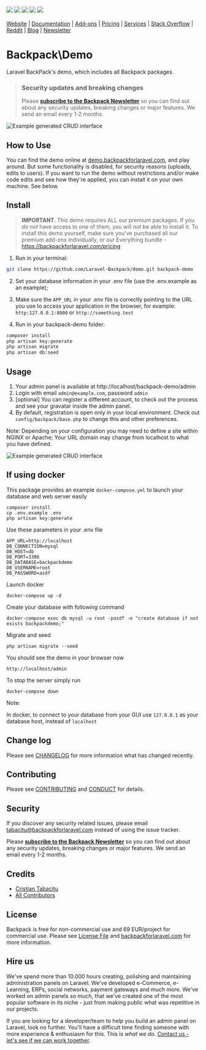 <p align="left">
    <br>
    <a href="https://travis-ci.org/Laravel-Backpack/Demo" title="Build Status"><img src="https://img.shields.io/travis/Laravel-Backpack/Demo/master.svg?style=flat-square"></a>
    <a href="https://styleci.io/repos/61656673" title="Style CI"><img src="https://styleci.io/repos/61656673/shield"></a>
    <a href="https://scrutinizer-ci.com/g/laravel-backpack/demo" title="Quality Score"><img src="https://img.shields.io/scrutinizer/g/laravel-backpack/demo.svg?style=flat-square"></a>
    <a href="https://scrutinizer-ci.com/g/laravel-backpack/demo/code-structure" title="Coverage Status"><img src="https://img.shields.io/scrutinizer/coverage/g/laravel-backpack/demo.svg?style=flat-square"></a>
    <a href="LICENSE.md" title="Software License"><img src="https://img.shields.io/badge/License-dual-blue"></a>
    <br><br>
    <a href="https://backpackforlaravel.com/">Website</a> |
    <a href="https://backpackforlaravel.com/docs/">Documentation</a> |
    <a href="https://backpackforlaravel.com/addons">Add-ons</a> |
    <a href="https://backpackforlaravel.com/pricing">Pricing</a> |
    <a href="https://backpackforlaravel.com/need-freelancer-or-development-team">Services</a> |
    <a href="https://stackoverflow.com/questions/tagged/backpack-for-laravel">Stack Overflow</a> |
    <a href="https://www.reddit.com/r/BackpackForLaravel/">Reddit</a> |
    <a href="https://backpackforlaravel.com/articles">Blog</a> |
    <a href="https://backpackforlaravel.com/newsletter">Newsletter</a>
</p>

# Backpack\Demo

Laravel BackPack's demo, which includes all Backpack packages.


> ### Security updates and breaking changes
> Please **[subscribe to the Backpack Newsletter](http://backpackforlaravel.com/newsletter)** so you can find out about any security updates, breaking changes or major features. We send an email every 1-2 months.


![Example generated CRUD interface](https://backpackforlaravel.com/uploads/docs-4-0/getting_started/monster_crud_list_entries.png)


## How to Use

You can find the demo online at [demo.backpackforlaravel.com](https://demo.backpackforlaravel.com/admin), and play around. But some functionality is disabled, for security reasons (uploads, edits to users). If you want to run the demo without restrictions and/or make code edits and see how they're applied, you can install it on your own machine. See below.


## Install

> **IMPORTANT**. This demo requires ALL our premium packages. If you _do not_ have access to one of them, you will _not_ be able to install it. To install this demo yourself, make sure you've purchased all our premium add-ons individually, or our Everything bundle - https://backpackforlaravel.com/pricing

1) Run in your terminal:

``` bash
git clone https://github.com/Laravel-Backpack/demo.git backpack-demo
```

2) Set your database information in your .env file (use the .env.example as an example);

3) Make sure the `APP_URL` in your .env file is correctly pointing to the URL you use to access your application in the browser, for example: `http:127.0.0.1:8000` or `http://something.test`

4) Run in your backpack-demo folder:
``` bash
composer install
php artisan key:generate
php artisan migrate
php artisan db:seed
```

## Usage

1. Your admin panel is available at http://localhost/backpack-demo/admin
2. Login with email ```admin@example.com```, password ```admin```
3. [optional] You can register a different account, to check out the process and see your gravatar inside the admin panel.
4. By default, registration is open only in your local environment. Check out ```config/backpack/base.php``` to change this and other preferences.

Note: Depending on your configuration you may need to define a site within NGINX or Apache; Your URL domain may change from localhost to what you have defined.

![Example generated CRUD interface](https://backpackforlaravel.com/uploads/docs-4-0/getting_started/tag_crud_list_entries.png)

## If using docker

This package provides an example `docker-compose.yml` to launch your database and web server easily

```
composer install
cp .env.example .env
php artisan key:generate
```

Use these parameters in your .env file

```
APP_URL=http://localhost
DB_CONNECTION=mysql
DB_HOST=db
DB_PORT=3306
DB_DATABASE=backpackdemo
DB_USERNAME=root
DB_PASSWORD=asdf
```

Launch docker

```
docker-compose up -d
```

Create your database with following command

```
docker-compose exec db mysql -u root -pasdf -e "create database if not exists backpackdemo;"
```

Migrate and seed

```
php artisan migrate --seed
```

You should see the demo in your browser now

```
http://localhost/admin
```

To stop the server simply run

```
docker-compose down
```

Note:

In docker, to connect to your database from your GUI use `127.0.0.1` as your database host, instead of `localhost`

## Change log

Please see [CHANGELOG](CHANGELOG.md) for more information what has changed recently.

## Contributing

Please see [CONTRIBUTING](CONTRIBUTING.md) and [CONDUCT](CONDUCT.md) for details.

## Security

If you discover any security related issues, please email tabacitu@backpackforlaravel.com instead of using the issue tracker.

Please **[subscribe to the Backpack Newsletter](http://backpackforlaravel.com/newsletter)** so you can find out about any security updates, breaking changes or major features. We send an email every 1-2 months.

## Credits

- [Cristian Tabacitu][link-author]
- [All Contributors][link-contributors]

## License

Backpack is free for non-commercial use and 69 EUR/project for commercial use. Please see [License File](LICENSE.md) and [backpackforlaravel.com](https://backpackforlaravel.com/#pricing) for more information.

## Hire us

We've spend more than 10.000 hours creating, polishing and maintaining administration panels on Laravel. We've developed e-Commerce, e-Learning, ERPs, social networks, payment gateways and much more. We've worked on admin panels _so much_, that we've created one of the most popular software in its niche - just from making public what was repetitive in our projects.

If you are looking for a developer/team to help you build an admin panel on Laravel, look no further. You'll have a difficult time finding someone with more experience & enthusiasm for this. This is _what we do_. [Contact us - let's see if we can work together](https://backpackforlaravel.com/need-freelancer-or-development-team).

[link-author]: http://tabacitu.ro
[link-contributors]: ../../contributors
